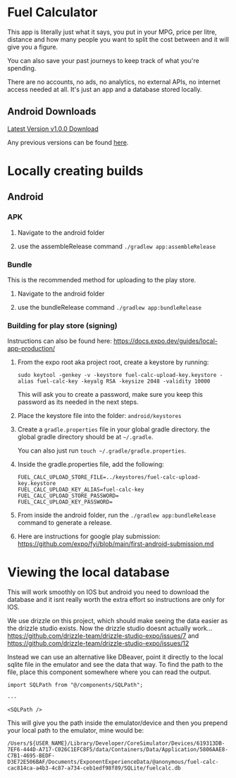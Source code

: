 # Fuel Calculator

This app is literally just what it says, you put in your MPG, price per litre, distance and how many people you want to split the cost between and it will give you a figure.

You can also save your past journeys to keep track of what you're spending.

There are no accounts, no ads, no analytics, no external APIs, no internet access needed at all. It's just an app and a database stored locally.

## Android Downloads

[Latest Version v1.0.0 Download](https://github.com/cmubo/fuel-calc/tree/main/downloads/android/downloads/fuel-calc-v1.0.0.apk)

Any previous versions can be found [here](https://github.com/cmubo/fuel-calc/tree/main/downloads/android/downloads/).

# Locally creating builds

## Android

### APK

1. Navigate to the android folder

2. use the assembleRelease command
   `./gradlew app:assembleRelease`

### Bundle

This is the recommended method for uploading to the play store.

1. Navigate to the android folder

2. use the bundleRelease command
   `./gradlew app:bundleRelease`

### Building for play store (signing)

Instructions can also be found here: https://docs.expo.dev/guides/local-app-production/

1. From the expo root aka project root, create a keystore by running:

    ```
    sudo keytool -genkey -v -keystore fuel-calc-upload-key.keystore -alias fuel-calc-key -keyalg RSA -keysize 2048 -validity 10000
    ```

    This will ask you to create a password, make sure you keep this password as its needed in the next steps.

2. Place the keystore file into the folder: `android/keystores`

3. Create a `gradle.properties` file in your global gradle directory.
   the global gradle directory should be at `~/.gradle`.

    You can also just run `touch ~/.gradle/gradle.properties`.

4. Inside the gradle.properties file, add the following:

    ```
    FUEL_CALC_UPLOAD_STORE_FILE=../keystores/fuel-calc-upload-key.keystore
    FUEL_CALC_UPLOAD_KEY_ALIAS=fuel-calc-key
    FUEL_CALC_UPLOAD_STORE_PASSWORD=
    FUEL_CALC_UPLOAD_KEY_PASSWORD=
    ```

5. From inside the android folder, run the `./gradlew app:bundleRelease` command to generate a release.

6. Here are instructions for google play submission: https://github.com/expo/fyi/blob/main/first-android-submission.md

# Viewing the local database

This will work smoothly on IOS but android you need to download the database and it isnt really worth the extra effort so instructions are only for IOS.

We use drizzle on this project, which should make seeing the data easier as the drizzle studio exists. Now the drizzle studio doesnt actually work... https://github.com/drizzle-team/drizzle-studio-expo/issues/7 and https://github.com/drizzle-team/drizzle-studio-expo/issues/12

Instead we can use an alternative like DBeaver, point it directly to the local sqlite file in the emulator and see the data that way. To find the path to the file, place this component somewhere where you can read the output.

```
import SQLPath from "@/components/SQLPath";

---

<SQLPath />
```

This will give you the path inside the emulator/device and then you prepend your local path to the emulator, mine would be:

```
/Users/${USER_NAME}/Library/Developer/CoreSimulator/Devices/619313DB-7EF6-444D-A717-C026C1EFC8F5/data/Containers/Data/Application/5806AAE8-C7B1-4695-BEDF-D3E72E506BAF/Documents/ExponentExperienceData/@anonymous/fuel-calc-cac814ca-a4b3-4c87-a734-ceb1edf98f89/SQLite/fuelcalc.db
```
